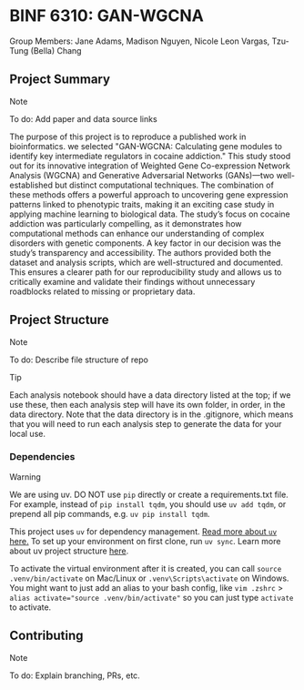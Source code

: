 # BINF 6310: GAN-WGCNA
Group Members: Jane Adams, Madison Nguyen, Nicole Leon Vargas, Tzu-Tung (Bella) Chang

## Project Summary

> [!NOTE]  
> To do: Add paper and data source links

The purpose of this project is to reproduce a published work in bioinformatics. we selected "GAN-WGCNA: Calculating gene modules to identify key intermediate regulators in cocaine addiction." This study stood out for its innovative integration of Weighted Gene Co-expression Network Analysis (WGCNA) and Generative Adversarial Networks (GANs)—two well-established but distinct computational techniques. The combination of these methods offers a powerful approach to uncovering gene expression patterns linked to phenotypic traits, making it an exciting case study in applying machine learning to biological data. The study’s focus on cocaine addiction was particularly compelling, as it demonstrates how computational methods can enhance our understanding of complex disorders with genetic components. A key factor in our decision was the study’s transparency and accessibility. The authors provided both the dataset and analysis scripts, which are well-structured and documented. This ensures a clearer path for our reproducibility study and allows us to critically examine and validate their findings without unnecessary roadblocks related to missing or proprietary data.

## Project Structure

> [!NOTE]  
> To do: Describe file structure of repo

> [!TIP]  
> Each analysis notebook should have a data directory listed at the top; if we use these, then each analysis step will have its own folder, in order, in the data directory. Note that the data directory is in the .gitignore, which means that you will need to run each analysis step to generate the data for your local use.

### Dependencies
> [!WARNING]  
> We are using uv. DO NOT use `pip` directly or create a requirements.txt file. For example, instead of `pip install tqdm`, you should use `uv add tqdm`, or prepend all pip commands, e.g. `uv pip install tqdm`.

This project uses `uv` for dependency management. [Read more about `uv` here.](https://docs.astral.sh/uv/guides/projects/#managing-dependencies) To set up your environment on first clone, run `uv sync`. Learn more about uv project structure [here](https://docs.astral.sh/uv/guides/projects/#project-structure).

To activate the virtual environment after it is created, you can call `source .venv/bin/activate` on Mac/Linux or `.venv\Scripts\activate` on Windows. You might want to just add an alias to your bash config, like `vim .zshrc` > `alias activate="source .venv/bin/activate"` so you can just type `activate` to activate.

## Contributing

> [!NOTE]  
> To do: Explain branching, PRs, etc.
